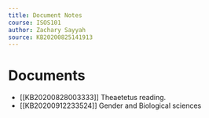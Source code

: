 ```yaml
---
title: Document Notes
course: ISOS101
author: Zachary Sayyah
source: KB20200825141913
---
```


# Documents
- [[KB20200828003333]] Theaetetus reading.
- [[KB20200912233524]] Gender and Biological sciences
